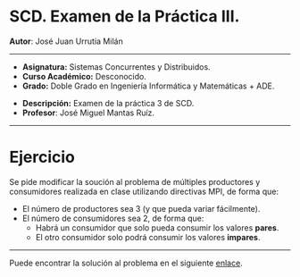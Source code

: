 # SCD. Examen de la Práctica III.

**Autor**: José Juan Urrutia Milán
***

- **Asignatura:** Sistemas Concurrentes y Distribuidos.
- **Curso Académico:** Desconocido.
- **Grado:** Doble Grado en Ingeniería Informática y Matemáticas + ADE.
<!---- **Grupo:** 1. --->
- **Descripción:** Examen de la práctica 3 de SCD.
- **Profesor**: José Miguel Mantas Ruíz.
<!--- **Fecha:** 15 de noviembre de 2024.--->

***

# Ejercicio

Se pide modificar la soución al problema de múltiples productores y consumidores realizada en clase utilizando directivas MPI, de forma que:
- El número de productores sea 3 (y que pueda variar fácilmente).
- El número de consumidores sea 2, de forma que:
    - Habrá un consumidor que solo pueda consumir los valores **pares**.
    - El otro consumidor solo podrá consumir los valores **impares**.

***

Puede encontrar la solución al problema en el siguiente [enlace](https://github.com/LosDelDGIIM/LosDelDGIIM.github.io/blob/main/subjects/SCD/Prácticas/Práctica3/Exámenes/Examen2.cpp).

